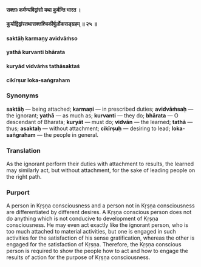 #### सक्ताः कर्मण्यविद्वांसो यथा कुर्वन्ति भारत ।
#### कुर्याद्विद्वांस्तथासक्तश्चिकीर्षुर्लोकसङ्ग्रहम् ॥ २५ ॥

#### saktāḥ karmaṇy avidvāṁso
#### yathā kurvanti bhārata
#### kuryād vidvāṁs tathāsaktaś
#### cikīrṣur loka-saṅgraham

### Synonyms

**saktāḥ** — being attached; **karmaṇi** — in prescribed duties; **avidvāṁsaḥ** — the ignorant; **yathā** — as much as; **kurvanti** — they do; **bhārata** — O descendant of Bharata; **kuryāt** — must do; **vidvān** — the learned; **tathā** — thus; **asaktaḥ** — without attachment; **cikīrṣuḥ** — desiring to lead; **loka**-**saṅgraham** — the people in general.

### Translation

As the ignorant perform their duties with attachment to results, the learned may similarly act, but without attachment, for the sake of leading people on the right path.

### Purport

A person in Kṛṣṇa consciousness and a person not in Kṛṣṇa consciousness are differentiated by different desires. A Kṛṣṇa conscious person does not do anything which is not conducive to development of Kṛṣṇa consciousness. He may even act exactly like the ignorant person, who is too much attached to material activities, but one is engaged in such activities for the satisfaction of his sense gratification, whereas the other is engaged for the satisfaction of Kṛṣṇa. Therefore, the Kṛṣṇa conscious person is required to show the people how to act and how to engage the results of action for the purpose of Kṛṣṇa consciousness.